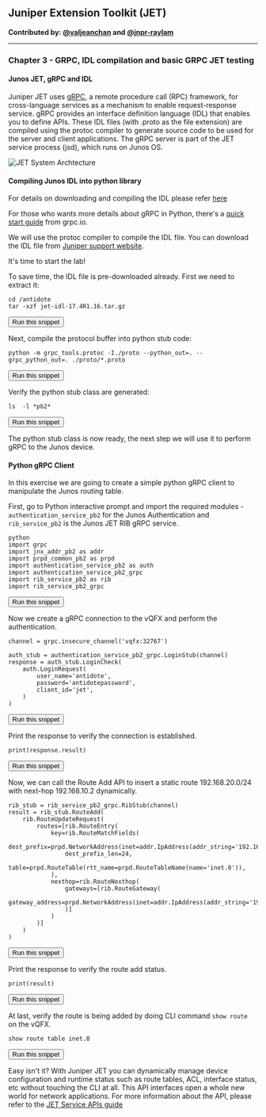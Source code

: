 ## Juniper Extension Toolkit (JET)

**Contributed by: [@valjeanchan](https://github.com/valjeanchan) and [@jnpr-raylam](https://github.com/jnpr-raylam)**

---

### Chapter 3 - GRPC, IDL compilation and basic GRPC JET testing

#### Junos JET, gRPC and IDL

Juniper JET uses <a href="http://www.grpc.io/" target="_blank">gRPC</a>, a remote procedure call (RPC) framework, for cross-language services as a mechanism to enable request-response service. gRPC provides an interface definition language (IDL) that enables you to define APIs. These IDL files (with .proto as the file extension) are compiled using the protoc compiler to generate source code to be used for the server and client applications. The gRPC server is part of the JET service process (jsd), which runs on Junos OS.

![JET System Archtecture](https://www.juniper.net/documentation/images/g043543.png)


#### Compiling Junos IDL into python library
For details on downloading and compiling the IDL please refer <a href="https://www.juniper.net/documentation/en_US/jet1.0/topics/task/jet-complie-idl-using-thrift.html" target="_blank">here</a>

For those who wants more details about gRPC in Python, there's a <a href="https://grpc.io/docs/quickstart/python.html" target="_blank">quick start guide</a> from grpc.io.

We will use the protoc compiler to compile the IDL file. You can download the IDL file from <a href="https://support.juniper.net/support/downloads/?p=jet" target="_blank">Juniper support website</a>.

It's time to start the lab!

To save time, the IDL file is pre-downloaded already. First we need to extract it:

```
cd /antidote
tar -xzf jet-idl-17.4R1.16.tar.gz
```
<button type="button" class="btn btn-primary btn-sm" onclick="runSnippetInTab('linux', this)">Run this snippet</button>

Next, compile the protocol buffer into python stub code:

```
python -m grpc_tools.protoc -I./proto --python_out=. --grpc_python_out=. ./proto/*.proto
```
<button type="button" class="btn btn-primary btn-sm" onclick="runSnippetInTab('linux', this)">Run this snippet</button>

Verify the python stub class are generated:

```
ls  -l *pb2*
```
<button type="button" class="btn btn-primary btn-sm" onclick="runSnippetInTab('linux', this)">Run this snippet</button>

The python stub class is now ready, the next step we will use it to perform gRPC to the Junos device.

#### Python gRPC Client
In this exercise  we are going to create a simple python gRPC client to manipulate the Junos routing table.

First, go to Python interactive prompt and import the required modules - `authentication_service_pb2` for the Junos Authentication and `rib_service_pb2` is the Junos JET RIB gRPC service.

```
python
import grpc
import jnx_addr_pb2 as addr
import prpd_common_pb2 as prpd
import authentication_service_pb2 as auth
import authentication_service_pb2_grpc
import rib_service_pb2 as rib
import rib_service_pb2_grpc
```
<button type="button" class="btn btn-primary btn-sm" onclick="runSnippetInTab('linux', this)">Run this snippet</button>

Now we create a gRPC connection to the vQFX and perform the authentication.

```
channel = grpc.insecure_channel('vqfx:32767')

auth_stub = authentication_service_pb2_grpc.LoginStub(channel)
response = auth_stub.LoginCheck(
    auth.LoginRequest(
        user_name='antidote',
        password='antidotepassword',
        client_id='jet',
    )
)
```
<button type="button" class="btn btn-primary btn-sm" onclick="runSnippetInTab('linux', this)">Run this snippet</button>

Print the response to verify the connection is established.

```
print(response.result)
```
<button type="button" class="btn btn-primary btn-sm" onclick="runSnippetInTab('linux', this)">Run this snippet</button>

Now, we can call the Route Add API to insert a static route 192.168.20.0/24 with next-hop 192.168.10.2 dynamically.

```
rib_stub = rib_service_pb2_grpc.RibStub(channel)
result = rib_stub.RouteAdd(
    rib.RouteUpdateRequest(
        routes=[rib.RouteEntry(
            key=rib.RouteMatchFields(
                dest_prefix=prpd.NetworkAddress(inet=addr.IpAddress(addr_string='192.168.20.0')),
                dest_prefix_len=24,
                table=prpd.RouteTable(rtt_name=prpd.RouteTableName(name='inet.0')),
            ),
            nexthop=rib.RouteNexthop(
                gateways=[rib.RouteGateway(
                    gateway_address=prpd.NetworkAddress(inet=addr.IpAddress(addr_string='192.168.10.2'))
                )]
            )
        )]
    )
)
```
<button type="button" class="btn btn-primary btn-sm" onclick="runSnippetInTab('linux', this)">Run this snippet</button>

Print the response to verify the route add status.
```
print(result)
```
<button type="button" class="btn btn-primary btn-sm" onclick="runSnippetInTab('linux', this)">Run this snippet</button>

At last, verify the route is being added by doing CLI command `show route` on the vQFX.

```
show route table inet.0
```
<button type="button" class="btn btn-primary btn-sm" onclick="runSnippetInTab('vqfx', this)">Run this snippet</button>

Easy isn't it? With Juniper JET you can dynamically manage device configuration and runtime status such as route tables, ACL, interface status, etc without touching the CLI at all. This API interfaces open a whole new world for network applications. For more information about the API, please refer to the <a href="https://www.juniper.net/documentation/en_US/jet18.2/topics/concept/jet-service-apis-overview.html" target="_blank">JET Service APIs guide</a>
